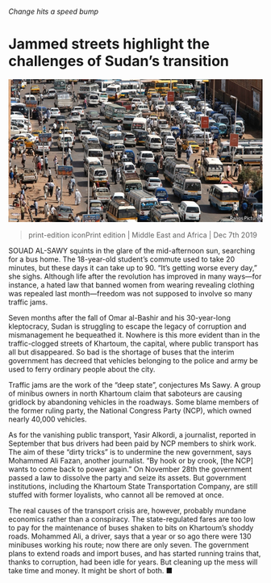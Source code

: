 ###### Change hits a speed bump

# Jammed streets highlight the challenges of Sudan’s transition 

![image](images/20191207_MAP002_0.jpg) 

> print-edition iconPrint edition | Middle East and Africa | Dec 7th 2019 

SOUAD AL-SAWY squints in the glare of the mid-afternoon sun, searching for a bus home. The 18-year-old student’s commute used to take 20 minutes, but these days it can take up to 90. “It’s getting worse every day,” she sighs. Although life after the revolution has improved in many ways—for instance, a hated law that banned women from wearing revealing clothing was repealed last month—freedom was not supposed to involve so many traffic jams. 

Seven months after the fall of Omar al-Bashir and his 30-year-long kleptocracy, Sudan is struggling to escape the legacy of corruption and mismanagement he bequeathed it. Nowhere is this more evident than in the traffic-clogged streets of Khartoum, the capital, where public transport has all but disappeared. So bad is the shortage of buses that the interim government has decreed that vehicles belonging to the police and army be used to ferry ordinary people about the city. 

Traffic jams are the work of the “deep state”, conjectures Ms Sawy. A group of minibus owners in north Khartoum claim that saboteurs are causing gridlock by abandoning vehicles in the roadways. Some blame members of the former ruling party, the National Congress Party (NCP), which owned nearly 40,000 vehicles. 

As for the vanishing public transport, Yasir Alkordi, a journalist, reported in September that bus drivers had been paid by NCP members to shirk work. The aim of these “dirty tricks” is to undermine the new government, says Mohammed Ali Fazan, another journalist. “By hook or by crook, [the NCP] wants to come back to power again.” On November 28th the government passed a law to dissolve the party and seize its assets. But government institutions, including the Khartoum State Transportation Company, are still stuffed with former loyalists, who cannot all be removed at once. 

The real causes of the transport crisis are, however, probably mundane economics rather than a conspiracy. The state-regulated fares are too low to pay for the maintenance of buses shaken to bits on Khartoum’s shoddy roads. Mohammed Ali, a driver, says that a year or so ago there were 130 minibuses working his route; now there are only seven. The government plans to extend roads and import buses, and has started running trains that, thanks to corruption, had been idle for years. But cleaning up the mess will take time and money. It might be short of both. ■ 

